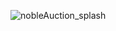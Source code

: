 ![nobleAuction_splash](https://github.com/user-attachments/assets/221dc69d-75af-4322-8f7d-4bcec730e61f)
